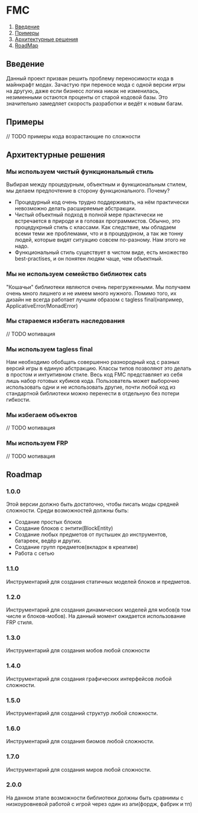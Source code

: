 # FMC

1. [Введение](#введение-)
2. [Примеры](#примеры-)
3. [Архитектурные решения](#архитектурные-решения-)
4. [RoadMap](#roadmap)

## Введение ##
Данный проект призван решить проблему переносимости кода в майнкрафт модах. Зачастую при переносе мода с одной версии игры на другую, даже если бизнесс логика никак не изменилась, незименными остаются проценты от старой кодовой базы. Это значительно замедляет скорость разработки и ведёт к новым багам.

## Примеры ##
// TODO примеры кода возрастающие по сложности

## Архитектурные решения ##
### Мы используем чистый функциональный стиль
Выбирая между процедурным, объектным и функциональным стилем, мы делаем предпочтение в сторону функционального. Почему? 
* Процедурный код очень трудно поддерживать, на нём практически невозможно делать расширяемые абстракции. 
* Чистый объектный подход в полной мере практически не встречается в природе и в головах программистов. Обычно, это процедукрный стиль с классами. Как следствие, мы обладаем всеми теми же проблемами, что и в процедурном, а так же тонну людей, которые видят ситуацию совсем по-разному. Нам этого не надо.
* Функциональный стиль существует в чистом виде, есть множество best-practises, и он понятен людям чаще, чем объектный.
### Мы не используем семейство библиотек cats
"Кошачьи" библиотеки являются очень перегруженными. Мы получаем очень много лишнего и не имеем много нужного. Помимо того, их дизайн не всегда работает лучшим образом с tagless final(например, ApplicativeError/MonadError)
### Мы стараемся избегать наследования
// TODO мотивация
### Мы используем tagless final 
Нам необходимо обобщать совершенно разнородный код с разных версий игры в единую абстракцию. 
Классы типов позволяют это делать в простом и интуитивном стиле. Весь код FMC представляет из себя лишь набор готовых кубиков кода. 
Пользователь может выборочно использовать одни и не использовать другие, почти любой код из стандартной библиотеки можно перенести в отдельную 
без потери гибкости. 
### Мы избегаем объектов
// TODO мотивация
### Мы используем FRP
// TODO мотивация
## Roadmap
### 1.0.0 
Этой версии должно быть достаточно, чтобы писать моды средней сложности. Среди возможностей должны быть:
* Создание простых блоков
* Создание блоков с энтити(BlockEntity)
* Создание любых предметов от пустышек до инструментов, батареек, ведёр и других.
* Создание групп предметов(вкладок в креативе)
* Работа с сетью
### 1.1.0
Инструментарий для создания статичных моделей блоков и предметов.
### 1.2.0
Инструментарий для создания динамических моделей для мобов(в том числе и блоков-мобов). На данный момент ожидается использование FRP стиля.
### 1.3.0
Инструментарий для создания мобов любой сложности
### 1.4.0
Инструментарий для создания графических интерфейсов любой сложности.
### 1.5.0
Инструментарий для созданий структур любой сложности.
### 1.6.0
Инструментарий для создания биомов любой сложности.
### 1.7.0
Инструментарий для создания миров любой сложности.
### 2.0.0
На данном этапе возможности библиотеки должны быть сравнимы с низкоуровневой работой с игрой через один из апи(фордж, фабрик и тп)